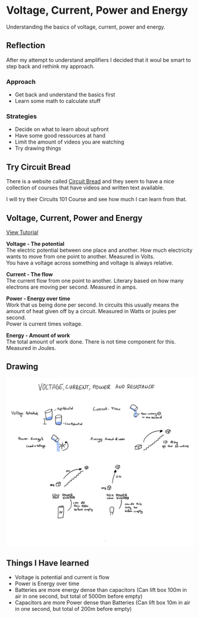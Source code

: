 # Voltage, Current, Power and Energy

Understanding the basics of voltage, current, power and energy.

## Reflection
After my attempt to understand amplifiers I decided that it woul be smart to step back and rethink my approach.

### Approach
- Get back and understand the basics first
- Learn some math to calculate stuff

### Strategies
- Decide on what to learn about upfront
- Have some good ressources at hand
- Limit the amount of videos you are watching
- Try drawing things


## Try Circuit Bread
There is a website called [Circuit Bread](https://www.circuitbread.com) and they seem to have a nice collection of courses that have videos and written text available.

I will try their Circuits 101 Course and see how much I can learn from that.


## Voltage, Current, Power and Energy

[View Tutorial](https://www.circuitbread.com/tutorials/voltage-current-power-and-energy)

**Voltage - The potential**  
The electric potential between one place and another. How much electricity wants to move from one point to another. Measured in Volts.  
You have a voltage across something and voltage is always relative.

**Current - The flow**  
The current flow from one point to another. Literary based on how many electrons are moving per second. Measured in amps.

**Power - Energy over time**  
Work that us being done per second. In circuits this usually means the amount of heat given off by a circuit. Measured in Watts or joules per second.  
Power is current times voltage.

**Energy - Amount of work**  
The total amount of work done. There is not time component for this. Measured in Joules.


## Drawing
![Graphic showing Volage, Current, Power and Energy](26-Voltage-Current-Power-Energy-241112.jpg)


## Things I Have learned
- Voltage is potential and current is flow
- Power is Energy over time
- Batteries are more energy dense than capacitors (Can lift box 100m in air in one second, but total of 5000m before empty)
- Capacitors are more Power dense than Batteries (Can lift box 10m in air in one second, but total of 200m before empty)